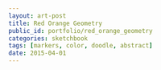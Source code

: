 ```yaml
---
layout: art-post
title: Red Orange Geometry
public_id: portfolio/red_orange_geometry
categories: sketchbook
tags: [markers, color, doodle, abstract]
date: 2015-04-01
---
```

